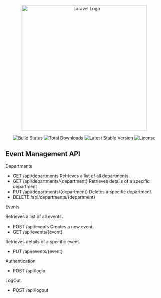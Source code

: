 <p align="center"><a href="https://laravel.com" target="_blank"><img src="https://raw.githubusercontent.com/laravel/art/master/logo-lockup/5%20SVG/2%20CMYK/1%20Full%20Color/laravel-logolockup-cmyk-red.svg" width="400" alt="Laravel Logo"></a></p>

<p align="center">
<a href="https://github.com/laravel/framework/actions"><img src="https://github.com/laravel/framework/workflows/tests/badge.svg" alt="Build Status"></a>
<a href="https://packagist.org/packages/laravel/framework"><img src="https://img.shields.io/packagist/dt/laravel/framework" alt="Total Downloads"></a>
<a href="https://packagist.org/packages/laravel/framework"><img src="https://img.shields.io/packagist/v/laravel/framework" alt="Latest Stable Version"></a>
<a href="https://packagist.org/packages/laravel/framework"><img src="https://img.shields.io/packagist/l/laravel/framework" alt="License"></a>
</p>

## Event Management API

Departments

- GET /api/departments
Retrieves a list of all departments.
- GET /api/departments/{department}
Retrieves details of a specific department
- PUT /api/departments/{department}
Deletes a specific department.
- DELETE /api/departments/{department}

Events

Retrieves a list of all events.
- POST /api/events
Creates a new event.
- GET /api/events/{event}

Retrieves details of a specific event.
- PUT /api/events/{event}



Authentication
- POST /api/login

LogOut.
- POST /api/logout

